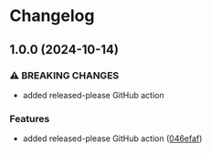 # Changelog

## 1.0.0 (2024-10-14)


### ⚠ BREAKING CHANGES

* added released-please GitHub action

### Features

* added released-please GitHub action ([046efaf](https://github.com/gremid/rp-test/commit/046efafaa6cf47dc41c48e6984f27b68367bcebe))
